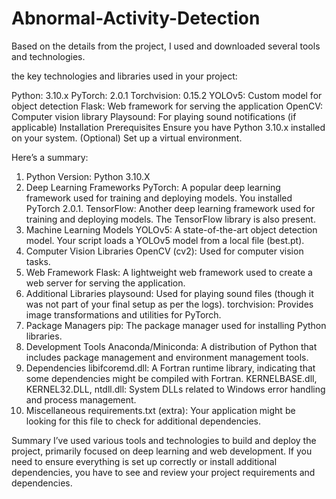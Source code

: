 # Abnormal-Activity-Detection
Based on the details from the project, I used and downloaded several tools and technologies.

the key technologies and libraries used in your project:

Python: 3.10.x
PyTorch: 2.0.1
Torchvision: 0.15.2
YOLOv5: Custom model for object detection
Flask: Web framework for serving the application
OpenCV: Computer vision library
Playsound: For playing sound notifications (if applicable)
Installation
Prerequisites
Ensure you have Python 3.10.x installed on your system.
(Optional) Set up a virtual environment.


Here’s a summary:
1. Python Version: Python 3.10.X
2. Deep Learning Frameworks
PyTorch: A popular deep learning framework used for training and deploying models. You installed PyTorch 2.0.1.
TensorFlow: Another deep learning framework used for training and deploying models. The TensorFlow library is also present.
3. Machine Learning Models
YOLOv5: A state-of-the-art object detection model. Your script loads a YOLOv5 model from a local file (best.pt).
4. Computer Vision Libraries
OpenCV (cv2): Used for computer vision tasks.
5. Web Framework
Flask: A lightweight web framework used to create a web server for serving the application.
6. Additional Libraries
playsound: Used for playing sound files (though it was not  part of your final setup as per the logs).
torchvision: Provides image transformations and utilities for PyTorch.
7. Package Managers
pip: The package manager used for installing Python libraries.
8. Development Tools
Anaconda/Miniconda: A distribution of Python that includes package management and environment management tools.
9. Dependencies
libifcoremd.dll: A Fortran runtime library, indicating that some dependencies might be compiled with Fortran.
KERNELBASE.dll, KERNEL32.DLL, ntdll.dll: System DLLs related to Windows error handling and process management.
10. Miscellaneous
requirements.txt (extra): Your application might be looking for this file to check for additional dependencies.



Summary
I’ve used various tools and technologies to build and deploy the project, primarily focused on deep learning and web development. If you need to ensure everything is set up correctly or install additional dependencies, you have to see and review your project requirements and dependencies.
